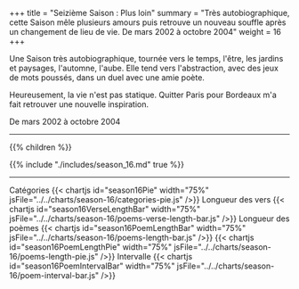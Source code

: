 +++
title = "Seizième Saison : Plus loin"
summary = "Très autobiographique, cette Saison mêle plusieurs amours puis retrouve un nouveau souffle après un changement de lieu de vie. De mars 2002 à octobre 2004"
weight = 16
+++

Une Saison très autobiographique, tournée vers le temps, l'être, les jardins et paysages, l'automne, l'aube. Elle tend vers l'abstraction, avec des jeux de mots poussés, dans un duel avec une amie poète.

Heureusement, la vie n'est pas statique. Quitter Paris pour Bordeaux m'a fait retrouver une nouvelle inspiration.

De mars 2002 à octobre 2004

---
{{% children  %}}

{{% include "./includes/season_16.md" true %}}

---
Catégories
{{< chartjs id="season16Pie" width="75%" jsFile="../../charts/season-16/categories-pie.js" />}}
Longueur des vers
{{< chartjs id="season16VerseLengthBar" width="75%" jsFile="../../charts/season-16/poems-verse-length-bar.js" />}}
Longueur des poèmes
{{< chartjs id="season16PoemLengthBar" width="75%" jsFile="../../charts/season-16/poems-length-bar.js" />}}
{{< chartjs id="season16PoemLengthPie" width="75%" jsFile="../../charts/season-16/poems-length-pie.js" />}}
Intervalle
{{< chartjs id="season16PoemIntervalBar" width="75%" jsFile="../../charts/season-16/poem-interval-bar.js" />}}
